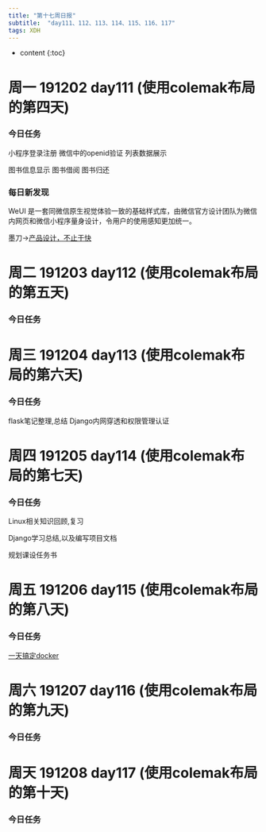 ```yaml
---  
title: "第十七周日报"   
subtitle:  "day111、112、113、114、115、116、117"   
tags: XDH    
---  
```





* content
{:toc}






# 周一 191202 day111 (使用colemak布局的第四天)
### 今日任务
小程序登录注册 微信中的openid验证 列表数据展示

图书信息显示 图书借阅 图书归还

### 每日新发现
WeUI 是一套同微信原生视觉体验一致的基础样式库，由微信官方设计团队为微信内网页和微信小程序量身设计，令用户的使用感知更加统一。

墨刀->[产品设计，不止于快](https://modao.cc/)

# 周二 191203 day112 (使用colemak布局的第五天)
### 今日任务

# 周三 191204 day113 (使用colemak布局的第六天)
### 今日任务
flask笔记整理,总结
Django内网穿透和权限管理认证

# 周四 191205 day114 (使用colemak布局的第七天)
### 今日任务
Linux相关知识回顾,复习

Django学习总结,以及编写项目文档

规划课设任务书
# 周五 191206 day115 (使用colemak布局的第八天)
### 今日任务
[一天搞定docker](https://www.bilibili.com/video/av69808530)
# 周六 191207 day116 (使用colemak布局的第九天)
### 今日任务


# 周天 191208 day117 (使用colemak布局的第十天)
### 今日任务






